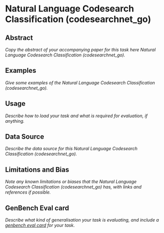 # Natural Language Codesearch Classification (codesearchnet_go)

## Abstract
*Copy the abstract of your accompanying paper for this task here Natural Language Codesearch Classification (codesearchnet_go).*

## Examples
*Give some examples of the Natural Language Codesearch Classification (codesearchnet_go).*

## Usage
*Describe how to load your task and what is required for evaluation, if anything.*

## Data Source
*Describe the data source for this Natural Language Codesearch Classification (codesearchnet_go).*

## Limitations and Bias
*Note any known limitations or biases that the Natural Language Codesearch Classification (codesearchnet_go) has, with links and references if possible.*

## GenBench Eval card
*Describe what kind of generalisation your task is evaluating, and include a [genbench eval card](https://genbench.org/eval_cards/) for your task*.
